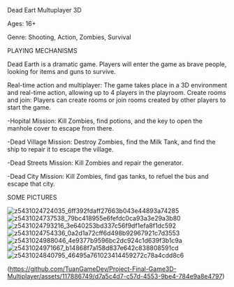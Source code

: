Dead Eart Multuplayer 3D

Ages: 16+

Genre: Shooting, Action, Zombies, Survival

PLAYING MECHANISMS

Dead Earth is a dramatic game. Players will enter the game as brave people, looking for items and guns to survive.

Real-time action and multiplayer: The game takes place in a 3D environment and real-time action, allowing up to 4 players in the playroom.
Create rooms and join: Players can create rooms or join rooms created by other players to start the game.

-Hopital Mission: Kill Zombies, find potions, and the key to open the manhole cover to escape from there.

-Dead Village Mission: Destroy Zombies, find the Milk Tank, and find the ship to repair it to escape the village.

-Dead Streets Mission: Kill Zombies and repair the generator.

-Dead City Mission: Kill Zombies, find gas tanks, to refuel the bus and escape that city.

SOME PICTURES

![z5431024724035_6ff392fdaff27663b043e44893a74285](https://github.com/TuanGameDev/Project-Final-Game3D-Multiplayer/assets/117886749/40bd9ce8-6c2a-47fd-87bc-27fd541758d2)
![z5431024737538_79bc418955e6fefdc0ca93a3e29a3b80](https://github.com/TuanGameDev/Project-Final-Game3D-Multiplayer/assets/117886749/8d39f43d-711b-4c03-97bf-aaa980e90ff7)
![z5431024793216_3e640253bd337c56f9df1efa8f1dc592](https://github.com/TuanGameDev/Project-Final-Game3D-Multiplayer/assets/117886749/2013b369-fece-4153-88b8-8b804f985060)
![z5431024754336_0a2d1a72cff6d498b92967921c7d3553](https://github.com/TuanGameDev/Project-Final-Game3D-Multiplayer/assets/117886749/953a52b3-1e9d-4fa0-a074-9c62a0cc52c3)
![z5431024988046_4e9377b9596bc2dc924c1d639f3b1c9a](https://github.com/TuanGameDev/Project-Final-Game3D-Multiplayer/assets/117886749/f4b34b4f-866a-49de-8371-bc246cfbb1f8)
![z5431024971667_b14868f7a158d837e642c838808591cd](https://github.com/TuanGameDev/Project-Final-Game3D-Multiplayer/assets/117886749/2458188e-ac5d-4587-8697-800a82c6258b)
![z5431024840795_46495a761023414459272c78a4cdd8c6](https://github.com/TuanGameDev/Project-Final-Game3D-Multiplayer/assets/117886749/444ce985-4ef2-49cb-b530-18e39100ae0d)

(https://github.com/TuanGameDev/Project-Final-Game3D-Multiplayer/assets/117886749/d7a5c4d7-c57d-4553-9be4-784e9a8e4797)
